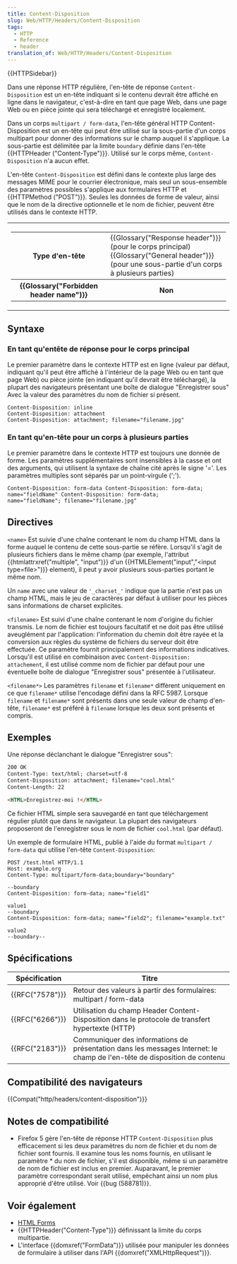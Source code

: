 ```yaml
---
title: Content-Disposition
slug: Web/HTTP/Headers/Content-Disposition
tags:
  - HTTP
  - Reference
  - header
translation_of: Web/HTTP/Headers/Content-Disposition
---
```

{{HTTPSidebar}}

Dans une réponse HTTP régulière, l'en-tête de réponse `Content-Disposition` est un en-tête indiquant si le contenu devrait être affiché en ligne dans le navigateur, c'est-à-dire en tant que page Web, dans une page Web ou en pièce jointe qui sera téléchargé et enregistré localement.

Dans un corps `multipart / form-data`, l'en-tête général HTTP Content-Disposition est un en-tête qui peut être utilisé sur la sous-partie d'un corps multipart pour donner des informations sur le champ auquel il s'applique. La sous-partie est délimitée par la limite `boundary` définie dans l'en-tête {{HTTPHeader ("Content-Type")}}. Utilisé sur le corps même, `Content-Disposition` n'a aucun effet.

L'en-tête `Content-Disposition` est défini dans le contexte plus large des messages MIME pour le courrier électronique, mais seul un sous-ensemble des paramètres possibles s'applique aux formulaires HTTP et {{HTTPMethod ("POST")}}. Seules les données de forme de valeur, ainsi que le nom de la directive optionnelle et le nom de fichier, peuvent être utilisés dans le contexte HTTP.

<table class="properties">
  <tbody>
    <tr>
      <th scope="row">
        <table>
          <tbody>
            <tr>
              <th scope="row">Type d'en-tête</th>
              <td>
                {{Glossary("Response header")}} (pour le corps
                principal)<br />{{Glossary("General header")}} (pour
                une sous-partie d'un corps à plusieurs parties)
              </td>
            </tr>
            <tr>
              <th scope="row">
                {{Glossary("Forbidden header name")}}
              </th>
              <th scope="row">Non</th>
            </tr>
          </tbody>
        </table>
      </th>
    </tr>
  </tbody>
</table>

## Syntaxe

### En tant qu'entête de réponse pour le corps principal

Le premier paramètre dans le contexte HTTP est en ligne (valeur par défaut, indiquant qu'il peut être affiché à l'intérieur de la page Web ou en tant que page Web) ou pièce jointe (en indiquant qu'il devrait être téléchargé), la plupart des navigateurs présentant une boîte de dialogue "Enregistrer sous" Avec la valeur des paramètres du nom de
fichier si présent.

```
Content-Disposition: inline
Content-Disposition: attachment
Content-Disposition: attachment; filename="filename.jpg"
```

### En tant qu'en-tête pour un corps à plusieurs parties

Le premier paramètre dans le contexte HTTP est toujours une donnée de forme. Les paramètres supplémentaires sont insensibles à la casse et ont des arguments, qui utilisent la syntaxe de chaîne cité après le signe '='. Les paramètres multiples sont
séparés par un point-virgule (';').

```
Content-Disposition: form-data Content-Disposition: form-data;
name="fieldName" Content-Disposition: form-data;
name="fieldName"; filename="filename.jpg"
```

## Directives

`<name>`
Est suivie d'une chaîne contenant le nom du champ HTML dans la forme auquel le contenu de cette sous-partie se réfère. Lorsqu'il s'agit de plusieurs fichiers dans le même champ (par exemple, l'attribut {{htmlattrxref("multiple", "input")}} d'un {{HTMLElement("input","&lt;input type=file&gt;")}} element), il peut y avoir plusieurs sous-parties portant le même nom.

Un `name` avec une valeur de `'_charset_'` indique que la partie n'est pas un champ HTML, mais le jeu de caractères par défaut à utiliser pour les pièces sans informations de charset explicites.

`<filename>`
Est suivi d'une chaîne contenant le nom d'origine du fichier transmis. Le nom de fichier est toujours facultatif et ne doit pas être utilisé aveuglément par l'application: l'information du chemin doit être rayée et la conversion aux règles du système de fichiers du serveur doit être effectuée. Ce paramètre fournit principalement des informations indicatives. Lorsqu'il est utilisé en combinaison avec `Content-Disposition: attachement`, il est utilisé comme nom de fichier par défaut pour une éventuelle boîte de dialogue "Enregistrer sous" présentée à l'utilisateur.

`<filename*>`
Les paramètres `filename` et `filename*` diffèrent uniquement en ce que `filename*` utilise l'encodage défini dans la RFC 5987. Lorsque `filename` et `filename*` sont présents dans une seule valeur de champ d'en-tête, `filename*` est préféré à `filename` lorsque les deux sont présents et compris.

## Exemples

Une réponse déclanchant le dialogue "Enregistrer sous":

```html
200 OK
Content-Type: text/html; charset=utf-8
Content-Disposition: attachment; filename="cool.html"
Content-Length: 22

<HTML>Enregistrez-moi !</HTML>
```

Ce fichier HTML simple sera sauvegardé en tant que téléchargement régulier plutôt que dans le navigateur. La plupart des navigateurs proposeront de l'enregistrer sous le nom de fichier `cool.html` (par défaut).

Un exemple de formulaire HTML, publié à l'aide du format `multipart / form-data` qui utilise l'en-tête `Content-Disposition`:

```
POST /test.html HTTP/1.1
Host: example.org
Content-Type: multipart/form-data;boundary="boundary"

--boundary
Content-Disposition: form-data; name="field1"

value1
--boundary
Content-Disposition: form-data; name="field2"; filename="example.txt"

value2
--boundary--
```

## Spécifications

| Spécification        | Titre                                                                                                                    |
| -------------------- | ------------------------------------------------------------------------------------------------------------------------ |
| {{RFC("7578")}} | Retour des valeurs à partir des formulaires: multipart / form-data                                                       |
| {{RFC("6266")}} | Utilisation du champ Header Content-Disposition dans le protocole de transfert hypertexte (HTTP)                         |
| {{RFC("2183")}} | Communiquer des informations de présentation dans les messages Internet: le champ de l'en-tête de disposition de contenu |

## Compatibilité des navigateurs

{{Compat("http/headers/content-disposition")}}

## Notes de compatibilité

- Firefox 5 gère l'en-tête de réponse HTTP `Content-Disposition` plus efficacement si les deux paramètres du nom de fichier et du nom de fichier sont fournis. Il examine tous les noms fournis, en utilisant le paramètre \* du nom de fichier, s'il est disponible, même si un paramètre de nom de fichier est inclus en premier. Auparavant, le premier paramètre correspondant serait utilisé, empêchant ainsi un nom plus approprié d'être utilisé. Voir {{bug (588781)}}.

## Voir également

- [HTML Forms](/en-US/docs/Web/Guide/HTML/Forms)
- {{HTTPHeader("Content-Type")}} définissant la limite du corps multipartie.
- L'interface {{domxref("FormData")}} utilisée pour manipuler les données de formulaire à utiliser dans l'API {{domxref("XMLHttpRequest")}}.
